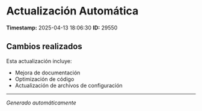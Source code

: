 # Actualización Automática

**Timestamp:** 2025-04-13 18:06:30
**ID:** 29550

## Cambios realizados

Esta actualización incluye:
- Mejora de documentación
- Optimización de código
- Actualización de archivos de configuración

---
*Generado automáticamente*
